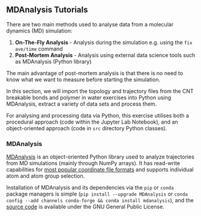 ## MDAnalysis Tutorials

There are two main methods used to analyse data from a molecular dynamics (MD) simulation:
1. **On-The-Fly Analysis** - Analysis during the simulation e.g. using the `fix ave/time` command
2. **Post-Mortem Analysis** - Analysis using external data science tools such as MDAnalysis (Python library)

The main advantage of post-mortem analysis is that there is no need to know what we want to measure before starting the simulation.

In this section, we will import the topology and trajectory files from the CNT breakable bonds and polymer in water exercises into Python using MDAnalysis, extract a variety of data sets and process them.

For analysing and processing data via Python, this exercise utilises both a procedural approach (code within the Jupyter Lab Notebook), and an object-oriented approach (code in `src` directory Python classes).

### MDAnalysis

[MDAnalysis](https://www.mdanalysis.org/) is an object-oriented Python library used to analyze trajectories from MD simulations (mainly through NumPy arrays). It has read-write capabilities for [most popular coordinate file formats](https://docs.mdanalysis.org/stable/documentation_pages/coordinates/init.html) and supports individual atom and atom group selection.

Installation of MDAnalysis and its dependencies via the `pip` or `conda` package managers is simple (`pip install --upgrade MDAnalysis` or `conda config --add channels conda-forge && conda install mdanalysis`), and the [source code](https://github.com/MDAnalysis/mdanalysis) is available under the GNU General Public License.